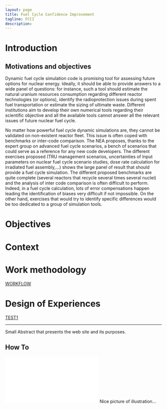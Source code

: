```yaml
---
layout: page
title: Fuel Cycle Confidence Improvement
tagline: FCCI 
description:
---
```


# Introduction

## Motivations and objectives

Dynamic fuel cycle simulation code is promising tool for assessing future options for nuclear energy. Ideally, it should be able to provide answers to a wide panel of questions: for instance, such a tool should estimate the natural uranium resources consumption regarding different reactor technologies (or options), identify the radioprotection issues during spent fuel transportation or estimate the sizing of ultimate waste. Different institutions aim to develop their own numerical tools regarding their scientific objective and all the available tools cannot answer all the relevant issues of future nuclear fuel cycle. 

No matter how powerful fuel cycle dynamic simulations are, they cannot be validated on non-existent reactor fleet. This issue is often coped with benchmarks or inter-code comparison. The NEA proposes, thanks to the expert group on advanced fuel cycle scenarios, a bench of scenarios that could serve as a reference for any new code developers. The different exercises proposed (TRU management scenarios, uncertainties of Input parameters on nuclear fuel cycle scenario studies, dose rate calculation for irradiated fuel assembly,…) shows the large panel of result that should provide a fuel cycle simulation. The different proposed benchmarks are quite complete (several reactors that recycle several times several nuclei) and the analysis of inter code comparison is often difficult to perform. Indeed, in a fuel cycle calculation, lots of error compensations happen leading the identification of biases very difficult if not impossible. On the other hand, exercises that would try to identify specific differences would be too dedicated to a group of simulation tools.        

# Objectives

# Context

# Work methodology
[WORKFLOW](_pages/workflow.md)

# Design of Experiences
[TEST1](pages/TEST1.md)


---

Small Abstract that presents the web site and its purposes.

## How To
![How To use git](pages/doc/howto_index.md)
Nice picture of illustration... 
